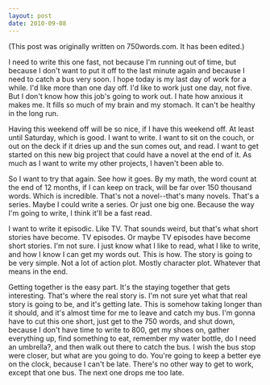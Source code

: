 ```yaml
---
layout: post
date: 2010-09-08
--- 
```


(This post was originally written on 750words.com. It has been edited.)

I need to write this one fast, not because I'm running out of time, but because I don't want to put it off to the last minute again and because I need to catch a bus very soon. I hope today is my last day of work for a while. I'd like more than one day off. I'd like to work just one day, not five. But I don't know how this job's going to work out. I hate how anxious it makes me. It fills so much of my brain and my stomach. It can't be healthy in the long run.

Having this weekend off will be so nice, if I have this weekend off. At least until Saturday, which is good. I want to write. I want to sit on the couch, or out on the deck if it dries up and the sun comes out, and read. I want to get started on this new big project that could have a novel at the end of it. As much as I want to write my other projects, I haven't been able to. 

So I want to try that again. See how it goes. By my math, the word count at the end of 12 months, if I can keep on track, will be far over 150 thousand words. Which is incredible. That's not a novel--that's many novels. That's a series. Maybe I could write a series. Or just one big one. Because the way I'm going to write, I think it'll be a fast read.

I want to write it episodic. Like TV. That sounds weird, but that's what short stories have become. TV episodes. Or maybe TV episodes have become short stories. I'm not sure. I just know what I like to read, what I like to write, and how I know I can get my words out. This is how. The story is going to be very simple. Not a lot of action plot. Mostly character plot. Whatever that means in the end.

Getting together is the easy part. It's the staying together that gets interesting. That's where the real story is. I'm not sure yet what that real story is going to be, and it's getting late. This is somehow taking longer than it should, and it's almost time for me to leave and catch my bus. I'm gonna have to cut this one short, just get to the 750 words, and shut down, because I don't have time to write to 800, get my shoes on, gather everything up, find something to eat, remember my water bottle, do I need an umbrella?, and then walk out there to catch the bus. I wish the bus stop were closer, but what are you going to do. You're going to keep a better eye on the clock, because I can't be late. There's no other way to get to work, except that one bus. The next one drops me too late.

